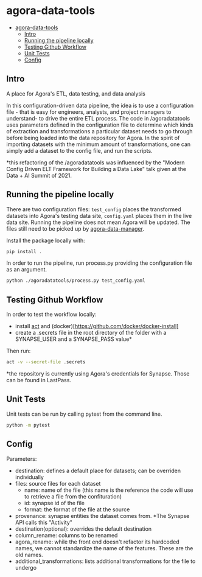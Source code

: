 # agora-data-tools

- [agora-data-tools](#agora-data-tools)
  - [Intro](#intro)
  - [Running the pipeline locally](#running-the-pipeline-locally)
  - [Testing Github Workflow](#testing-github-workflow)
  - [Unit Tests](#unit-tests)
  - [Config](#config)

## Intro
A place for Agora's ETL, data testing, and data analysis

In this configuration-driven data pipeline, the idea is to use a configuration file - that is easy for 
engineers, analysts, and project managers to understand- to drive the entire ETL process.  The code in /agoradatatools uses 
parameters defined in the configuration file to determine which kinds of extraction and transformations a particular 
dataset needs to go through before being loaded into the data repository for Agora.  In the spirit of importing datasets
with the minimum amount of transformations, one can simply add a dataset to the config file, and run the scripts. 

*this refactoring of the /agoradatatools was influenced by the "Modern Config Driven ELT Framework for Building a 
Data Lake" talk given at the Data + AI Summit of 2021.



## Running the pipeline locally
There are two configuration files:  ```test_config``` places the transformed datasets into Agora's testing data site, 
```config.yaml``` places them in the live data site.  Running the pipeline does not mean Agora will be updated.  The files 
still need to be picked up by [agora-data-manager](https://github.com/Sage-Bionetworks/agora-data-manager/).

Install the package locally with:
```bash
pip install .
```

In order to run the pipeline, run process.py providing the configuration file as an argument.
```bash
python ./agoradatatools/process.py test_config.yaml
```

## Testing Github Workflow
In order to test the workflow locally:
- install [act](https://github.com/nektos/act) and (docker)[https://github.com/docker/docker-install]
- create a .secrets file in the root directory of the folder with a SYNAPSE_USER and a SYNAPSE_PASS value*

Then run:
```bash
act -v --secret-file .secrets
```

*the repository is currently using Agora's credentials for Synapse.  Those can be found in LastPass.

## Unit Tests
Unit tests can be run by calling pytest from the command line.
```bash
python -m pytest
```

## Config
Parameters:
- destination: defines a default place for datasets; can be overriden individually
- files: source files for each dataset
    - name: name of the file (this name is the reference the code will use to retrieve a file from the confituration)
    - id: synapse id of the file
    - format: the format of the file at the source
- provenance: synapse entities the dataset comes from. *The Synapse API calls this "Activity"
- destination(optional): overrides the default destination
- column_rename: columns to be renamed
- agora_rename: while the front end doesn't refactor its hardcoded names, we cannot standardize the name of the features.
  These are the old names.
- additional_transformations: lists additional transformations for the file to undergo 